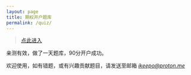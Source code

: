 ```yaml
---
layout: page
title: 期权开户题库
permalink: /quiz/
---
```


> [点此进入](https://ikeepo.github.io/option_quiz/)   


亲测有效，做了一天题库，90分开户成功。  

欢迎使用，如有错题，或有兴趣贡献题目，请发送至邮箱 *ikeepo@proton.me*
